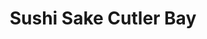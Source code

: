 ---
layout: place
title: "Sushi Sake Cutler Bay"
permalink: /florida/cutler-bay/sushi-sake-cutler-bay.html
stateAbbr: FL
stateName: Florida
cityName: Cutler Bay
seo:
  name: "Sushi Sake Cutler Bay"
  type: Restaurant
  links: null
description: "Looking for sushi in Cutler Bay, Florida? Check out Sushi Sake Cutler Bay for a delightful Japanese dining experience. Enjoy a variety of sushi and other dis..."
place_id: ChIJS7osPHDE2YgRg5CZLjQCHXc
photos:
  - name: >-
      places/ChIJS7osPHDE2YgRg5CZLjQCHXc/photos/AeeoHcIV3aof4zSUWU-qYheHIS_5dlg7y1vDWz3hLQ-LUPwmIplaRhHfLuFhmJA_HmWsmwWqRkevN8-aV3gfy17SjoUMkE26D_yRDCWbNUID7m_xydv7leTow3PgWgK9SHeymSHR5gdnkRzB1ZkWF1uepZanEzNB5so3Txyjhv46wZ1-3c5W8OSp2rzO7dN7FTgLhg1rz5Owb5-w-iwUVExF0MEsb1_eTOPmmdUMrYX4q-BtUZ6KfB4qxE-a2vpJ6UI0EEbdUP4SqLGSZsMY_zDfwWO3mzbSUiUAwsBzZvwMBIU5ZQZY806WB9vQfIxxI13Futyw_laE4GWznNi_ZXLfrmZlIBbVXbNPqdkex5ROdK8-h3SS3SWiE7M5e5vwX4IGrdU61VC480WhaX8iegTLbGbd43Oq3aFC_DmvgJmoRGQKo6xP
    widthPx: 2821
    heightPx: 1828
    authorAttributions:
      - displayName: M M
        uri: https://maps.google.com/maps/contrib/110137620556999043343
        photoUri: >-
          https://lh3.googleusercontent.com/a-/ALV-UjXbe5yWCpdCeG2m95zqyg4gGLiZ8LpVDPhJjZjQWlJ9_G9l9rRsRg=s100-p-k-no-mo
    flagContentUri: >-
      https://www.google.com/local/imagery/report/?cb_client=maps_api_places.places_api&image_key=!1e10!2sCIHM0ogKEICAgIDJ-IiktgE&hl=en-US
    googleMapsUri: >-
      https://www.google.com/maps/place//data=!3m4!1e2!3m2!1sCIHM0ogKEICAgIDJ-IiktgE!2e10!4m2!3m1!1s0x88d9c4703c2cba4b:0x771d02342e999083
  - name: >-
      places/ChIJS7osPHDE2YgRg5CZLjQCHXc/photos/AeeoHcKqIaGHXfwXqUmSgDudEBue0CMxAm19H9ptBJKquR_uD3bz1J5vy3tSNPnUUdYFurTBjgd4cJYNFUhgth55nIHIUqszGywvjaXnh_4LaaLFehHR7UuAShQ6y0Fsiw79xWbrcqW_zWhsf6O6U_yTTAJqLg0SVblNFSztYTLQcZgS7z2yHMFe2_y1bBHn7Z3xE59FK2NJdERthvEHoQKZW3v7O1p6GlfMVBcUCsn4XvtfHxYG6rXhWfLCrYWKwhR-QJEebJk6HT4tcAPcEfhSQsfyx5H8UbcEEwoNJZkEogKHoQ
    widthPx: 1242
    heightPx: 1551
    authorAttributions:
      - displayName: Sushi Sake Cutler Bay
        uri: https://maps.google.com/maps/contrib/115288121685537103481
        photoUri: >-
          https://lh3.googleusercontent.com/a-/ALV-UjXEsGsJBsKvyGFAjSDyNHQFmVUtEm7St_-2VNoUwizUHF_p1To=s100-p-k-no-mo
    flagContentUri: >-
      https://www.google.com/local/imagery/report/?cb_client=maps_api_places.places_api&image_key=!1e10!2sAF1QipN204gM1Pr8tSS45-V2M_6Gu9TjHRMpgGoYBshR&hl=en-US
    googleMapsUri: >-
      https://www.google.com/maps/place//data=!3m4!1e2!3m2!1sAF1QipN204gM1Pr8tSS45-V2M_6Gu9TjHRMpgGoYBshR!2e10!4m2!3m1!1s0x88d9c4703c2cba4b:0x771d02342e999083
  - name: >-
      places/ChIJS7osPHDE2YgRg5CZLjQCHXc/photos/AeeoHcI563UThoFC_ZJ6ae09ggGRWDTGLEyQFTKQZuG5TxbIwW00I1EWGhpByb4PsglI6vqpcOQjD-TVxsOMHVenHD0CfU1NDE0yWz36mVYZ4xzxx0qeGhsHDjvgBZsSbFHIlIOG56IB-HYCSKEPhyjzKlNZLuvmDhbNR8-KzlVHcn-anx5BOOD7hedUyARIi3NRD13JyNZ6S3BhuDS8sp8EtQsnWsXDG6XALEl8Zrzb8bbFHHdKh9CvLRb-qY7HyEYy1QLLJL1X9Am5Oy12nw6mO7sw9khthwy2OxuGNtcKH0VPm2yW25OTp3VM2xqXaXI4nJCkhQYYqeZxNuiTlRjLL1641q5sdnxFU-k8p8qmalWq4mX0clY49ONV3tG2tGMoFSZhWeaKpEgD4PJSvDLFLVpZlBf81COJi-7AP3pUy3BrXQ
    widthPx: 4032
    heightPx: 3024
    authorAttributions:
      - displayName: Francisco Reimy
        uri: https://maps.google.com/maps/contrib/116419600648595867998
        photoUri: >-
          https://lh3.googleusercontent.com/a-/ALV-UjUd6dDflbpRPp2MBypgTlVNY3paqJ81S3j5pV5uDmKXpVzkUOsEyw=s100-p-k-no-mo
    flagContentUri: >-
      https://www.google.com/local/imagery/report/?cb_client=maps_api_places.places_api&image_key=!1e10!2sCIHM0ogKEICAgIDtutHFCg&hl=en-US
    googleMapsUri: >-
      https://www.google.com/maps/place//data=!3m4!1e2!3m2!1sCIHM0ogKEICAgIDtutHFCg!2e10!4m2!3m1!1s0x88d9c4703c2cba4b:0x771d02342e999083
  - name: >-
      places/ChIJS7osPHDE2YgRg5CZLjQCHXc/photos/AeeoHcKXXK4I9Hb5KeumKyRtVz2FwwFRcn88BT5AQ3GaKiHfLoBkpP0JkPoEekLDd0R4JgU0AXUFaUWeJvw0p94bnEXtb2OW1QjA9RdFRWWDqXJBbLRvAtAlfDiJHm3-vMNFouAdeopu-F-nMU9_M9r8tl-9oThzzKjEsKjusoB7J6WIJuI3LHRZWphzeE2LCfPKdLLWpDs4cjtrN4fbLxGsWzf74UP30M2OdluSpXBcslZfdt9AV-ChT1WFtsrO5cVkR3_mowf220BBymZ1q-XItG3s4O5mrWS_eYhDFmcnVdAu2qMUp-RrMMaC-j-nZyg-WO-5Cmh5eM8y6OFrPf4gqiLorNcFcG-72OsnDJ8J-5de5Dy0vu6DsclMF6qvmfLgzUPFhwvRYoDs0ezkWxOfigwKZ-pJyTYM3Ri25uN7YR-Di4Rn
    widthPx: 3024
    heightPx: 4032
    authorAttributions:
      - displayName: Yanet Alvarez
        uri: https://maps.google.com/maps/contrib/113747259651455461246
        photoUri: >-
          https://lh3.googleusercontent.com/a/ACg8ocJb6jkRMERF-jH0YFv5P0iXog--GeB8bHmUxLbl2IqqEw6Vag=s100-p-k-no-mo
    flagContentUri: >-
      https://www.google.com/local/imagery/report/?cb_client=maps_api_places.places_api&image_key=!1e10!2sCIHM0ogKEICAgIDZkb-e0wE&hl=en-US
    googleMapsUri: >-
      https://www.google.com/maps/place//data=!3m4!1e2!3m2!1sCIHM0ogKEICAgIDZkb-e0wE!2e10!4m2!3m1!1s0x88d9c4703c2cba4b:0x771d02342e999083
  - name: >-
      places/ChIJS7osPHDE2YgRg5CZLjQCHXc/photos/AeeoHcJ-9zOVJ46ZLAhU2-0gESMFV4gzoES3c9XDm6UN4_R8MBrLZny0OBWmLhI_EDo5zuk_u1fEdc-vM03U4oMwo4i9Z--weYMa1NJHCWQvwhh0N0fmkFddrw0gS9chx7JROAUKuNHRS3-eUV9CaS5i-0kI1BJWKyQqzqt_72UJXCSeRwb2NQalDkyKvIPWLYqICwjL10Le5AP9zf4phM-y6_8RvOPy3SwGdx9BTX-TnDRLTPKFNpqhstJIaJyGv2PNyhRkXMACVc0ZPoyGM216n4bX10SQnixlZ24lipQ8PZU_K6iCQcRrv6BqvAhGa2Ce3WzbDcNtOYo242shoDcVPcOS28Mgk3pRBDsh1s5JwKp-NcjJS5ufCjUmJOHrtZJTkDzP-6nlERdiiJIh5DJujqARDQ2qOlwuKy6GZVSylORg7g
    widthPx: 4032
    heightPx: 3024
    authorAttributions:
      - displayName: Shaneika Ferguson
        uri: https://maps.google.com/maps/contrib/106755114084931538963
        photoUri: >-
          https://lh3.googleusercontent.com/a-/ALV-UjWYIdMxCeR6o4dvFX9fIOCwLAC0hBHamRX7uzk_5gGA7Aait-B4Mw=s100-p-k-no-mo
    flagContentUri: >-
      https://www.google.com/local/imagery/report/?cb_client=maps_api_places.places_api&image_key=!1e10!2sCIHM0ogKEICAgICvgfSHDA&hl=en-US
    googleMapsUri: >-
      https://www.google.com/maps/place//data=!3m4!1e2!3m2!1sCIHM0ogKEICAgICvgfSHDA!2e10!4m2!3m1!1s0x88d9c4703c2cba4b:0x771d02342e999083
  - name: >-
      places/ChIJS7osPHDE2YgRg5CZLjQCHXc/photos/AeeoHcKJKbamyqypo9puXkHInGbn-aPDl9isUfN0CdCHHfEnfSBQZRei00fxEQ34Aq1QBPThq6nDK8bCk5wM90FuSKde5OA_BhSVDdPhh34dpF_AomLS2VU3fmY6MAu1UDB-pFOP0XyqtG9pCfePO22XB9ws0Nbz2T7UhAX5QvrcbgtWGB7dzOfq8j2AwrSesXtqqpfRvs1q45NucGMnfRdRkITB9W5FnRe_zWzD3Paae1hoMysw86N53ApARv7u2q0mErj31Lr7YSIkGOy2iy-V5gjgch-IoYtGVMsY6pC-2gBJX1iJsLJ0edr_vJw4xbfuYfbreX5UK1TNh8kPbBc-sT3kavdYCDrC89bedibgld5NLV55vY0aI_KC-xdy5eBfj-Afq2jG9mvnCGx466EURhy4zBF1RAMbtL7F_dVpkr56rA
    widthPx: 3024
    heightPx: 4032
    authorAttributions:
      - displayName: Oswaldo Fuenmayor
        uri: https://maps.google.com/maps/contrib/101965484100580300231
        photoUri: >-
          https://lh3.googleusercontent.com/a-/ALV-UjWhdO7RBTuldZ-jZGIRx_XpaRWV_EYtYadyEqqWS1qGxxE61DvSIg=s100-p-k-no-mo
    flagContentUri: >-
      https://www.google.com/local/imagery/report/?cb_client=maps_api_places.places_api&image_key=!1e10!2sCIHM0ogKEICAgIDhr83yMw&hl=en-US
    googleMapsUri: >-
      https://www.google.com/maps/place//data=!3m4!1e2!3m2!1sCIHM0ogKEICAgIDhr83yMw!2e10!4m2!3m1!1s0x88d9c4703c2cba4b:0x771d02342e999083
  - name: >-
      places/ChIJS7osPHDE2YgRg5CZLjQCHXc/photos/AeeoHcKr4RdfGybiYauT0yKf5EyhJsv2zi3DqzBOPo1mE0qMXdOUn388IRna6J7eOHWGKmzshDMsjx46khlBP0ggwGY4VyYMSTF8lyrHWxqw8V_tRFrAW7zzlV9DMes91nGb2X9BktScl2FKa6u4DQP02zfU3rc20-kfGcmyCfauYK1NCaPVf5GrKVW47S2YmBDB2FRy_mIiwNMq1FrP0we__nAxOpEJgGC_tl_nbT1RZ45s9qZRR4-xmWDtP4Kh4hm3Ffq74UL8X9i-R3FsWwrAQCMJIU5ZTorDO-Ji4RCSNaCo_JGj-_UdUeNcuL1FZZnsXScfEbssh2iYJO5KievHLXzIwbHKjiwH0QjjHQMp_jXCs3a4P_f0Q52Z6FbCOzIxcLvStHXNjmPk-qFZc7Tw5PcMta_KFyoYIkqbqHIgbepVufG3
    widthPx: 3000
    heightPx: 4000
    authorAttributions:
      - displayName: Pablo Saldana
        uri: https://maps.google.com/maps/contrib/115613498775147274179
        photoUri: >-
          https://lh3.googleusercontent.com/a/ACg8ocLml_dHj2opsMEFBNYaU2XR0TQ1zkgLZg1H2KYyfTvqirimNw=s100-p-k-no-mo
    flagContentUri: >-
      https://www.google.com/local/imagery/report/?cb_client=maps_api_places.places_api&image_key=!1e10!2sCIHM0ogKEICAgICezYLu-AE&hl=en-US
    googleMapsUri: >-
      https://www.google.com/maps/place//data=!3m4!1e2!3m2!1sCIHM0ogKEICAgICezYLu-AE!2e10!4m2!3m1!1s0x88d9c4703c2cba4b:0x771d02342e999083
  - name: >-
      places/ChIJS7osPHDE2YgRg5CZLjQCHXc/photos/AeeoHcI4Eou_4q3imIoORHO7QbteIRnFGki3WIE-i0AgBP_pKFMdExi_zbw-VYur8t8jMxlYS2SKB_YJip61y3Lgza0NdUf1NRCJl2CD_qHE14NfOyKhtRTSy0EH7_S6BHkbBNmmKWjjtDR4TUwRaMVB8T15gg8cPy5lmwWHGTMbcnv2zggvPNBJNLjuHwku6eSNnPcDH95aMGeicCFjQvsdf_VkW5RFTUQd7iQVHFjRyQDvdKzuS6ZUDaClYV8z5LyYVHjOl3vf9YMDPW55panS4-Bum9VJxdl6Y0r5L9SGmBFYK43gzyoQrzaXl21VseC-QeQj70IFEjh3hcV5H4izW9owNdrm4HqQ42C213qiZOG1siIVhGARJFQzG33zB0rlOCpODui6vN4qhAzea_WkRhq7Rf2FiKVtAoEOHlL2rJp_CKfp
    widthPx: 4032
    heightPx: 3024
    authorAttributions:
      - displayName: Monica Lozano
        uri: https://maps.google.com/maps/contrib/104574761733626895492
        photoUri: >-
          https://lh3.googleusercontent.com/a-/ALV-UjVh18_ZwbAc06x_WMgocomv42-DZkTAXZRGorw84NzmwmejHTZN_w=s100-p-k-no-mo
    flagContentUri: >-
      https://www.google.com/local/imagery/report/?cb_client=maps_api_places.places_api&image_key=!1e10!2sCIHM0ogKEICAgICpieGEtAE&hl=en-US
    googleMapsUri: >-
      https://www.google.com/maps/place//data=!3m4!1e2!3m2!1sCIHM0ogKEICAgICpieGEtAE!2e10!4m2!3m1!1s0x88d9c4703c2cba4b:0x771d02342e999083
  - name: >-
      places/ChIJS7osPHDE2YgRg5CZLjQCHXc/photos/AeeoHcJpoNoPAxpuGMFIvhn8ujbYy3pj5EPVVo0vlSXhojUtWTV6X00gdB_wcLPdwQVdNN3e1sfLdEyxN2DccltYFEpL38VjCVTO3S6sr9yexsqnRBpgjzvahbiD8GELanPGfeNjpoaR8RDDLoFNaWckaUNF0wkZuds3EBiIeF9Q7xOqcOCTepiAs1FxK4HOAsOkJi8H-mJN4_twXcjWJer97iPFVSbzcinvWsFNWDBnzgpp4ptHgU7qK7p5aEGFUZh-vdjsyJ01EvWKTHnfJlKhmeqw4OEuBFxhZ0kmoXon9wgpsMhQPsEy3kLeu_G09sNWTMSbd_uzC7eVaHd1HQKdKVbVzDv42GvggIWT_6ic5UzRR_hZ52vFyyn88iTmUQ7FvD829OLFdmDTjvAGGv6lvnheEcLhrV-ciXIae7c8SdGfyg
    widthPx: 3024
    heightPx: 4032
    authorAttributions:
      - displayName: Peter Stepanek
        uri: https://maps.google.com/maps/contrib/101721503473887394649
        photoUri: >-
          https://lh3.googleusercontent.com/a-/ALV-UjWns5eeyjeoGTa9SxNzLLtd0FzdHurYg5nUnzMqqvBMPW_nyLz-bg=s100-p-k-no-mo
    flagContentUri: >-
      https://www.google.com/local/imagery/report/?cb_client=maps_api_places.places_api&image_key=!1e10!2sCIHM0ogKEICAgIDD8qznYQ&hl=en-US
    googleMapsUri: >-
      https://www.google.com/maps/place//data=!3m4!1e2!3m2!1sCIHM0ogKEICAgIDD8qznYQ!2e10!4m2!3m1!1s0x88d9c4703c2cba4b:0x771d02342e999083
  - name: >-
      places/ChIJS7osPHDE2YgRg5CZLjQCHXc/photos/AeeoHcKLjKLWs9ExcEHJNCS6fySB1Zc6Q2kJhPFiI54CIpTuN8_oUbesRl_34KcJGcdc2Go293eqZSfeH-f0NBuegdhARbtye7wl2ts_YwuPmJJA1ghLiXYpIohQN2OkzvklWFH8yHvbxgSV-NbiO-Y7D5bbwVUPxpWTx3_kBpUH3gewqG2J8HkJn9zXrUnjtLvlCbZGIXJrXniFdyelM6ecV7kOk0u4UHDnaIhKZl-gL0LDdRHcvZzfccBxRYii3_uKPk1S_LiyoJfxukykfD0ZuUQLWArN5Havs9DYLVuWxdDWLKdeP6rZFANYxx692dWCysTytHEjpnUxa-GdvtTtn0tKzYpfT6Hxk6zP778--ajCVwpn879GxzxcYgY33FMiNaGRF8zpK4kao1pCYc50DP_OfBlh2K6XL1gE50hipIhybg
    widthPx: 4032
    heightPx: 3024
    authorAttributions:
      - displayName: Keturah Francis
        uri: https://maps.google.com/maps/contrib/111457548574535177447
        photoUri: >-
          https://lh3.googleusercontent.com/a-/ALV-UjWx2ghO2OI9CGDeB0qjWVPqaYFkqOTGPiPzh2Qx4ufgbr528X4=s100-p-k-no-mo
    flagContentUri: >-
      https://www.google.com/local/imagery/report/?cb_client=maps_api_places.places_api&image_key=!1e10!2sCIHM0ogKEICAgICZuKL0LA&hl=en-US
    googleMapsUri: >-
      https://www.google.com/maps/place//data=!3m4!1e2!3m2!1sCIHM0ogKEICAgICZuKL0LA!2e10!4m2!3m1!1s0x88d9c4703c2cba4b:0x771d02342e999083
address: 18735 S Dixie Hwy, Cutler Bay, FL 33157, USA
street: 18735 S Dixie Hwy
city: Cutler Bay
state: FL
zip: '33157'
country: USA
neighborhood: null
latitude: '25.593854'
longitude: '-80.355733'
accessibility_options:
  wheelchairAccessibleParking: true
  wheelchairAccessibleEntrance: true
  wheelchairAccessibleRestroom: true
  wheelchairAccessibleSeating: true
business_status: OPERATIONAL
name: Sushi Sake Cutler Bay
google_maps_links:
  directionsUri: >-
    https://www.google.com/maps/dir//''/data=!4m7!4m6!1m1!4e2!1m2!1m1!1s0x88d9c4703c2cba4b:0x771d02342e999083!3e0
  placeUri: https://maps.google.com/?cid=8583018887981404291
  writeAReviewUri: >-
    https://www.google.com/maps/place//data=!4m3!3m2!1s0x88d9c4703c2cba4b:0x771d02342e999083!12e1
  reviewsUri: >-
    https://www.google.com/maps/place//data=!4m4!3m3!1s0x88d9c4703c2cba4b:0x771d02342e999083!9m1!1b1
  photosUri: >-
    https://www.google.com/maps/place//data=!4m3!3m2!1s0x88d9c4703c2cba4b:0x771d02342e999083!10e5
primary_type: Sushi Restaurant
opening_hours:
  regular: null
  current: null
secondary_opening_hours:
  regular:
    weekdayDescriptions: null
    type: null
  current:
    weekdayDescriptions: null
    type: null
phone: null
price_level: null
price_range: null
rating: null
rating_count: 0
website: null
reviews: null
parking_options: null
payment_options: null
allow_dogs: null
curbside_pickup: null
delivery: null
dine_in: null
good_for_children: null
good_for_groups: null
good_for_sports: null
live_music: null
menu_for_children: null
outdoor_seating: null
reservable: null
restroom: null
serves_beer: null
serves_breakfast: null
serves_brunch: null
serves_cocktails: null
serves_coffee: null
serves_dinner: null
serves_dessert: null
serves_lunch: null
serves_vegetarian_food: null
serves_wine: null
takeout: null
summary: null

---